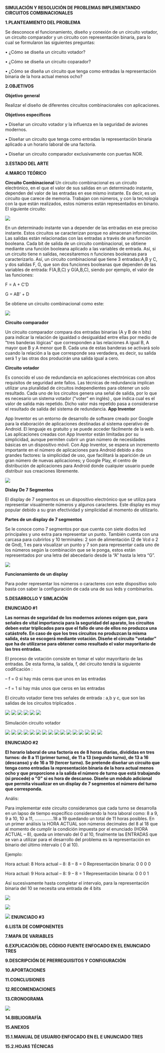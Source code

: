 **SIMULACIÓN Y RESOLUCIÓN DE PROBLEMAS IMPLEMENTANDO CIRCUITOS COMBINACIONALES**

**1.PLANTEAMIENTO DEL PROBLEMA**

Se desconoce el funcionamiento, diseño y conexión de un circuito votador, un circuito comparador y un circuito con representación binaria, para lo cual se formularon las siguientes preguntas: 

•	¿Cómo se diseña un circuito votador?

•	¿Cómo se diseña un circuito coparador?

•	¿Cómo se diseña un circuito que tenga como entradas la representación binaria de la hora actual menos ocho?

**2.OBJETIVOS**

**Objetivo general**

Realizar el diseño de diferentes circuitos combinacionales con aplicaciones.

**Objetivos específicos**

•	Diseñar un circuito votador y la influenza en la seguridad de aviones modernos.

•	Diseñar un circuito que tenga como entradas la representación binaria aplicado a un horario laboral de una factoría.

•	Diseñar un circuito comparador exclusivamente con puertas NOR.

**3.ESTADO DEL ARTE**

**4.MARCO TEÓRICO**

**Circuito Combinacional**
Un circuito combinacional es un circuito electrónico, en el que el valor de sus salidas en un determinado instante, dependen del valor de las entradas en ese mismo instante. Es decir, es un circuito que carece de memoria. Trabajan con números, y con la tecnología con la que están realizados, estos números están representados en binario.
El siguiente circuito:

![](https://github.com/HidalgoAlvaradoCruz/PRODUCTO-DE-UNIDAD/blob/master/img/img1.png)

En un determinado instante van a depender de las entradas en ese preciso instante. Estos circuitos se caracterizan porque no almacenan información. Las salidas están relacionadas con las entradas a través de una función booleana.
Cada bit de salida de un circuito combinacional, se obtiene mediante una función booleana aplicado a las variables de entrada. Así, si un circuito tiene n salidas, necesitaremos n funciones booleanas para caracterizarlo.
Así, un circuito combinacional que tiene 3 entradas:A,B y C, y dos salidas F, G, que son dos funciones booleanas que dependen de las variables de entrada: F(A,B,C) y G(A,B,C), siendo por ejemplo, el valor de las funciones:

F = A + C'D

G = AB' + D

Se obtiene un circuito combinacional como este:

![](https://github.com/HidalgoAlvaradoCruz/PRODUCTO-DE-UNIDAD/blob/master/img/img2.png)

**Circuito comparador**

Un circuito comparador compara dos entradas binarias (A y B de n bits) para indicar la relación de igualdad o desigualdad entre ellas por medio de "tres banderas lógicas" que corresponden a las relaciones A igual B, A mayor que B y A menor que B. Cada una de estas banderas se activará solo cuando la relación a la que corresponde sea verdadera, es decir, su salida será 1 y las otras dos producirán una salida igual a cero.

**Circuito votador**

Es conocido el uso de redundancia en aplicaciones electrónicas con altos requisitos de seguridad ante fallos. Las técnicas de redundancia implican utilizar una pluralidad de circuitos independientes para obtener un solo resultado. Cada uno de los circuitos genera una señal de salida, por lo que es necesario un sistema votador ("voter" en inglés) , que indica cual es el valor de salida más repetido. Dicho valor más repetido pasa a considerarse el resultado de salida del sistema de redundancia.
**App Inventor**

App Inventor es un entorno de desarrollo de software creado por Google para la elaboración de aplicaciones destinadas al sistema operativo de Android. El lenguaje es gratuito y se puede acceder fácilmente de la web. Las aplicaciones creadas con App Inventor están limitadas por su simplicidad, aunque permiten cubrir un gran número de necesidades básicas en un dispositivo móvil.
Con App Inventor, se espera un incremento importante en el número de aplicaciones para Android debido a dos grandes factores: la simplicidad de uso, que facilitará la aparición de un gran número de nuevas aplicaciones; y Google Play, el centro de distribución de aplicaciones para Android donde cualquier usuario puede distribuir sus creaciones libremente.

![](https://github.com/HidalgoAlvaradoCruz/PRODUCTO-DE-UNIDAD/blob/master/img/img3.png)

**Dislay De 7 Segmentos**

El display de 7 segmentos es un dispositivo electrónico que se utiliza para representar visualmente números y algunos caracteres. Este display es muy popular debido a su gran efectividad y simplicidad al momento de utilizarlo.

**Partes de un display de 7 segmentos**

Se le conoce como 7 segmentos por que cuenta con siete diodos led principales y uno extra para representar un punto. También cuenta con una carcasa para cubrirlos y 10 terminales: 2 son de alimentación (2 de Vcd o 2 de Gnd), 1 es para visualizar un punto y  7 son para representar cada uno de los números según la combinación que se le ponga, estos están representados por una letra del abecedario desde la “A” hasta la letra “G”.

![](https://github.com/HidalgoAlvaradoCruz/PRODUCTO-DE-UNIDAD/blob/master/img/img4.png)

**Funcionamiento de un display**

Para poder representar los números o caracteres con este dispositivo solo basta con saber la configuración de cada una de sus leds y combinarlos.

**5.DESARROLLO Y SIMLACIÓN**

**ENUNCIADO #1**

**Las normas de seguridad de los modernos aviones exigen que, para señales de vital importancia para la seguridad del aparato, los circuitos deben estar triplicados para que el fallo de uno de ellos no produzca una catástrofe. En caso de que los tres circuitos no produzcan la misma salida, ésta se escogerá mediante votación. Diseñe el circuito "votador" que ha de utilizarse para obtener como resultado el valor mayoritario de las tres entradas.**

El proceso de votación consiste en tomar el valor mayoritario de las entradas.
De esta forma, la salida, f, del circuito tendrá la siguiente codificación :

– f = 0 si hay más ceros que unos en las entradas

– f = 1 si hay más unos que ceros en las entradas

El circuito votador tiene tres señales de entrada : a,b y c, que son las salidas de los circuitos triplicados .

![](https://github.com/HidalgoAlvaradoCruz/PRODUCTO-DE-UNIDAD/blob/master/img/img5.jpg)
![](https://github.com/HidalgoAlvaradoCruz/PRODUCTO-DE-UNIDAD/blob/master/img/img6.jpg)
![](https://github.com/HidalgoAlvaradoCruz/PRODUCTO-DE-UNIDAD/blob/master/img/img7.png)
![](https://github.com/HidalgoAlvaradoCruz/PRODUCTO-DE-UNIDAD/blob/master/img/img8.png)
![](https://github.com/HidalgoAlvaradoCruz/PRODUCTO-DE-UNIDAD/blob/master/img/img9.jpg)
![](https://github.com/HidalgoAlvaradoCruz/PRODUCTO-DE-UNIDAD/blob/master/img/img10.jpeg)

Simulación circuito votador

![](https://github.com/HidalgoAlvaradoCruz/PRODUCTO-DE-UNIDAD/blob/master/img/img11.png)
![](https://github.com/HidalgoAlvaradoCruz/PRODUCTO-DE-UNIDAD/blob/master/img/img12.png)
![](https://github.com/HidalgoAlvaradoCruz/PRODUCTO-DE-UNIDAD/blob/master/img/img13.png)
![](https://github.com/HidalgoAlvaradoCruz/PRODUCTO-DE-UNIDAD/blob/master/img/img14.png)
![](https://github.com/HidalgoAlvaradoCruz/PRODUCTO-DE-UNIDAD/blob/master/img/img15.png)
![](https://github.com/HidalgoAlvaradoCruz/PRODUCTO-DE-UNIDAD/blob/master/img/img16.png)
![](https://github.com/HidalgoAlvaradoCruz/PRODUCTO-DE-UNIDAD/blob/master/img/img17.png)
![](https://github.com/HidalgoAlvaradoCruz/PRODUCTO-DE-UNIDAD/blob/master/img/img18.png)
![](https://github.com/HidalgoAlvaradoCruz/PRODUCTO-DE-UNIDAD/blob/master/img/img19.png)
![](https://github.com/HidalgoAlvaradoCruz/PRODUCTO-DE-UNIDAD/blob/master/img/img20.png)
![](https://github.com/HidalgoAlvaradoCruz/PRODUCTO-DE-UNIDAD/blob/master/img/img21.png)
![](https://github.com/HidalgoAlvaradoCruz/PRODUCTO-DE-UNIDAD/blob/master/img/img22.png)
![](https://github.com/HidalgoAlvaradoCruz/PRODUCTO-DE-UNIDAD/blob/master/img/img23.png)
![](https://github.com/HidalgoAlvaradoCruz/PRODUCTO-DE-UNIDAD/blob/master/img/img24.png)
![](https://github.com/HidalgoAlvaradoCruz/PRODUCTO-DE-UNIDAD/blob/master/img/img25.png)
![](https://github.com/HidalgoAlvaradoCruz/PRODUCTO-DE-UNIDAD/blob/master/img/img27.png)

**ENUNCIADO #2**

**El horario laboral de una factoría es de 8 horas diarias, divididas en tres turnos: de 8 a 11 (primer turno), de 11 a 13 (segundo turno), de 13 a 16 (descanso) y de 16 a 19 (tercer turno). Se pretende diseñar un circuito que tenga como entradas la representación binaria de la hora actual menos ocho y que proporcione a la salida el número de turno que está trabajando (si procede) o "0" si es hora de descanso.
Diseñe un módulo adicional que permita visualizar en un display de 7 segmentos el número del turno que corresponda.**

Anális:

Para implementar este circuito consideramos que cada turno se desarrolla en un lapso de tiempo específico considerando la hora laboral como: 8 a 9, 9 a 10, 10 a 11, ……………18 a 19 quedando un total de 11 horas posibles.
En un primer análisis la HORA ACTUAL son números decimales del 8 al 18 que al momento de cumplir la condición impuesta por el enunciado (HORA ACTUAL – 8), queda un intervalo del 0 al 10, finalmente las ENTRADAS que se van a utilizar para el desarrollo del problema es la representación en binario del último intervalo ( 0 al 10).

Ejemplo: 

Hora actual: 8 		Hora actual – 8:    8 – 8 = 0	Representación binaria: 0 0 0 0

Hora actual: 9 		Hora actual – 8:    9 – 8 = 1	Representación binaria: 0 0 0 1

 Así sucesivamente hasta completar el intervalo, para la representación binaria del 10 se necesita una entrada de 4 bits
 
 ![](https://github.com/HidalgoAlvaradoCruz/PRODUCTO-DE-UNIDAD/blob/master/img/img29.jpeg)

 ![](https://github.com/HidalgoAlvaradoCruz/PRODUCTO-DE-UNIDAD/blob/master/img/img30.jpeg)
 
 ![](https://github.com/HidalgoAlvaradoCruz/PRODUCTO-DE-UNIDAD/blob/master/img/img31.jpeg)
**ENUNCIADO #3**

**6.LISTA DE COMPONENTES**

**7.MAPA DE VARIABLES**

**6.EXPLICACIÓN DEL CÓDIGO FUENTE ENFOCADO EN EL ENUNCIADO TRES**

**9.DESCRIPCIÓN DE PRERREQUISITOS Y CONFIGURACIÓN**

**10.APORTACIONES**

**11.CONCLUSIONES**

**12.RECOMENDACIONES**

**13.CRONOGRAMA**

![](https://github.com/HidalgoAlvaradoCruz/PRODUCTO-DE-UNIDAD/blob/master/img/img28.jpeg)

**14.BIBLIOGRAFÍA**

**15.ANEXOS**

**15.1.MANUAL DE USUARIO ENFOCADO EN EL E UNUNCIADO TRES**

**15.2.HOJAS TÉCNICAS**
